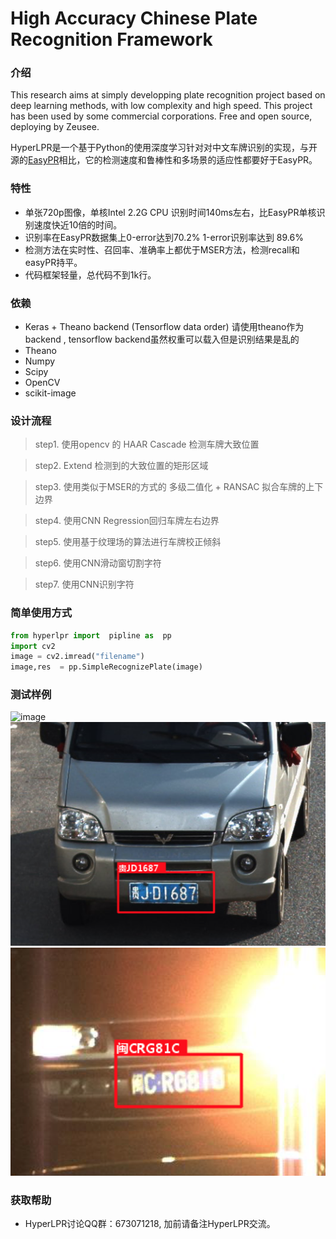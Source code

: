 # High Accuracy Chinese Plate Recognition Framework

### 介绍
This research aims at simply developping plate recognition project based on deep learning methods, with low complexity and high speed. This 
project has been used by some commercial corporations. Free and open source, deploying by Zeusee. 

HyperLPR是一个基于Python的使用深度学习针对对中文车牌识别的实现，与开源的[EasyPR](https://github.com/liuruoze/EasyPR)相比，它的检测速度和鲁棒性和多场景的适应性都要好于EasyPR。


### 特性

+ 单张720p图像，单核Intel 2.2G CPU 识别时间140ms左右，比EasyPR单核识别速度快近10倍的时间。
+ 识别率在EasyPR数据集上0-error达到70.2% 1-error识别率达到 89.6%
+ 检测方法在实时性、召回率、准确率上都优于MSER方法，检测recall和easyPR持平。
+ 代码框架轻量，总代码不到1k行。

### 依赖

+ Keras + Theano backend (Tensorflow data order) 请使用theano作为backend , tensorflow backend虽然权重可以载入但是识别结果是乱的
+ Theano
+ Numpy
+ Scipy
+ OpenCV
+ scikit-image

### 设计流程

> step1. 使用opencv 的 HAAR Cascade 检测车牌大致位置 

> step2. Extend 检测到的大致位置的矩形区域

> step3. 使用类似于MSER的方式的 多级二值化 + RANSAC 拟合车牌的上下边界

> step4. 使用CNN Regression回归车牌左右边界

> step5. 使用基于纹理场的算法进行车牌校正倾斜

> step6. 使用CNN滑动窗切割字符

> step7. 使用CNN识别字符

### 简单使用方式

```python
from hyperlpr import  pipline as  pp
import cv2
image = cv2.imread("filename")
image,res  = pp.SimpleRecognizePlate(image)
```
### 测试样例

![image](./cache/demo1.png)
![image](./cache/demo2.png)
![image](./cache/demo3.png)

### 获取帮助
+ HyperLPR讨论QQ群：673071218, 加前请备注HyperLPR交流。
